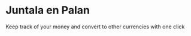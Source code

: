 Juntala en Palan
================

Keep track of your money and convert to other currencies with one click
